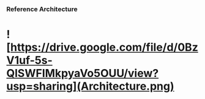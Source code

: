 
### Reference Architecture

![https://drive.google.com/file/d/0BzV1uf-5s-QlSWFIMkpyaVo5OUU/view?usp=sharing](Architecture.png)
=======

